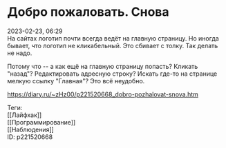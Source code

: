 Добро пожаловать. Снова
========================

   
 2023-02-23, 06:29   
   На сайтах логотип почти всегда ведёт на главную страницу. Но иногда бывает, что логотип не кликабельный. Это сбивает с толку. Так делать не надо.   
   
 Потому что -- а как ещё на главную страницу попасть? Кликать "назад"? Редактировать адресную строку? Искать где-то на странице мелкую ссылку "Главная"? Это всё неудобно.   
     
 <https://diary.ru/~zHz00/p221520668_dobro-pozhalovat-snova.htm>   
   
 Теги:   
 [[Лайфхак]]   
 [[Программирование]]   
 [[Наблюдения]]   
 ID: p221520668